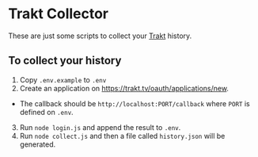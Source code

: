 # Trakt Collector

These are just some scripts to collect your [Trakt](https://trakt.tv) history.

## To collect your history

1. Copy `.env.example` to `.env`
2. Create an application on https://trakt.tv/oauth/applications/new.
  - The callback should be `http://localhost:PORT/callback` where `PORT` is defined on `.env`.
3. Run `node login.js` and append the result to `.env`.
4. Run `node collect.js` and then a file called `history.json` will be generated.


